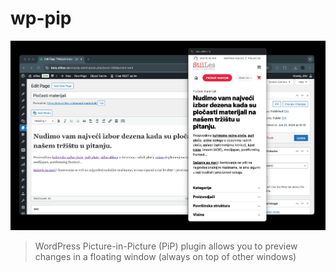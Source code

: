 # wp-pip

![wp-pip](https://github.com/dlbr/wp-pip/blob/main/preview.png?raw=true)

>  WordPress Picture-in-Picture (PiP) plugin allows you to preview changes in a floating window (always on top of other windows)